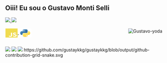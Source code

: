 ## Oiii! Eu sou o Gustavo Monti Selli
 <div>
  <a href="https://github.com/gustaykkg">
  <img height="180em" src="https://github-readme-stats.vercel.app/api?username=gustaykkg&show_icons=true&theme=dracula&include_all_commits=true&count_private=true"/>
  <img height="180em" src="https://github-readme-stats.vercel.app/api/top-langs/?username=gustaykkg&layout=compact&langs_count=7&theme=dracula"/>
</div>
<div style="display: inline_block"><br>
  <img align="center" alt="Gustavo-Js" height="30" width="40" src="https://raw.githubusercontent.com/devicons/devicon/master/icons/javascript/javascript-plain.svg">
  <img align="center" alt="Gustavo-Python" height="30" width="40" src="https://raw.githubusercontent.com/devicons/devicon/master/icons/python/python-original.svg">
  <img align="right" alt="Gustavo-yoda" src="https://c.tenor.com/xkAHeyJFuKEAAAAM/berat.gif">
</div>
  
  ##
 
<div> 
  <a href="https://instagram.com/monti_selli" target="_blank"><img src="https://img.shields.io/badge/-Instagram-%23E4405F?style=for-the-badge&logo=instagram&logoColor=white" target="_blank"></a>
 <a href="https://discord.gg/FCYMVWuNfd" target="_blank"><img src="https://img.shields.io/badge/Discord-7289DA?style=for-the-badge&logo=discord&logoColor=white" target="_blank"></a> 
  <a href = "mailto:contato.montiselli@gmail.com"><img src="https://img.shields.io/badge/-Gmail-%23333?style=for-the-badge&logo=gmail&logoColor=white" target="_blank"></a>
https://github.com/gustaykkg/gustaykkg/blob/output/github-contribution-grid-snake.svg
 
</div>
